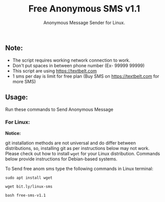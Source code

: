 <h1 align="center">Free Anonymous SMS v1.1</h1>
<p align="center">Anonymous Message Sender for Linux.</p><br>

## Note:

- The script requires working network connection to work.
- Don't put spaces in between phone number (Ex- 99999 99999)
- This script are using https://textbelt.com
- 1 sms per day is limit for free plan (Buy SMS on https://textbelt.com for more SMS)

## Usage:

Run these commands to Send Anonymous Message

### For Linux:

**Notice:** 

git installation methods are not universal and do differ between distributions,
so, installing git as per instructions below may not work.
Please check out how to install `wget` for your Linux distribution.
Commands below provide instructions for Debian-based systems.

To Send free anom sms type the following commands in Linux terminal:
```
sudo apt install wget
```
```
wget bit.ly/linux-sms
```
```
bash free-sms-v1.1
```
